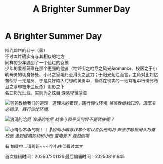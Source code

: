 ﻿---
title: A Brighter Summer Day
createTime: 2025/07/20 11:26:44
permalink: /article/q9lqgg7j/
---
# A Brighter Summer Day

阳光灿烂的日子（雾）  
不过本片确实有与其相似的地方  
同样的少年遇到了一个灿烂的女孩  
少年的爱都笼罩在那个更强的他者（牯岭街之哈尼之风光&romance、校医之于小明母亲的切身好处、小马之家境乃至滑头之武力；于阳光灿烂而言，主角对比刘忆苦似乎一无是处，于是只好陷入幻想的英勇中，最终在现实的一地鸡毛中行懦弱苟且之事却被米兰反杀）阴影之下  
名曰阳光灿烂，实则为之炫目 深感卑微阴湿


![爸爸教给我们的道理，道理未必错误，践行仰仗环境](/public/images/ABrighterSummerDay1.png)
*爸爸教给我们的，道理未必错误，践行仰仗环境。*

![浪漫的哈尼](/public/images/ABrighterSummerDay2.png)
*浪漫的哈尼 战争与和平又何尝不是武侠呢？*

![小明你不争气啊！！](/public/images/ABrighterSummerDay3.png)
*🦌般的小明寻找那个可以庇佑他的树 奔波于哈尼滑头乃至校医 遇到稚嫩的幼树小四 雷电劈下 轰然倒塌*
  
有 <span id="busuanzi_page_pv">加载中...请刷新~~~</span> 个小伙伴看过本文

<!-- 文章编辑时间信息 -->
首次编辑时间：202507201126
最后编辑时间：202508191645
<!-- 编辑时间信息结束 -->